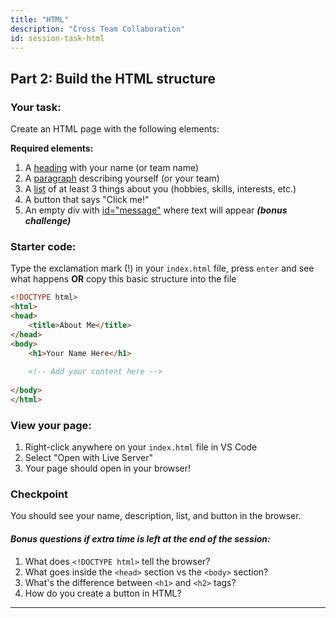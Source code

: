 ```yaml
---
title: "HTML"
description: "Cross Team Collaboration"
id: session-task-html
---
```


## Part 2: Build the HTML structure 

### Your task:

Create an HTML page with the following elements:

**Required elements:**
1. A [heading](https://www.w3schools.com/html/html_headings.asp) with your name (or team name)
2. A [paragraph](https://www.w3schools.com/html/html_paragraphs.asp) describing yourself (or your team)
3. A [list](https://www.w3schools.com/html/html_lists.asp) of at least 3 things about you (hobbies, skills, interests, etc.)
4. A button that says "Click me!"
5. An empty div with [id="message"](https://www.w3schools.com/html/html_id.asp) where text will appear ***(bonus challenge)***

### Starter code:

 Type the exclamation mark (!) in your `index.html` file, press `enter` and see what happens  **OR** copy this basic structure into the file 

```html
<!DOCTYPE html>
<html>
<head>
    <title>About Me</title>
</head>
<body>
    <h1>Your Name Here</h1>
    
    <!-- Add your content here -->
    
</body>
</html>
```

### View your page:

1. Right-click anywhere on your `index.html` file in VS Code
2. Select "Open with Live Server"
3. Your page should open in your browser!

### Checkpoint
You should see your name, description, list, and button in the browser.

#### _Bonus questions if extra time is left at the end of the session:_

1. What does `<!DOCTYPE html>` tell the browser?
2. What goes inside the `<head>` section vs the `<body>` section?
3. What's the difference between `<h1>` and `<h2>` tags?
4. How do you create a button in HTML?

---